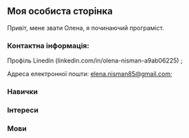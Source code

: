  
##  Моя особиста сторінка
Привіт, мене звати  Олена,  я починаючий  програміст.

### Контактна інформація:

Профіль Linedin
(linkedin.com/in/olena-nisman-a9ab06225) ;

Адреса електронної пошти:
elena.nisman85@gmail.com;

### Навички
### Інтереси
### Мови
